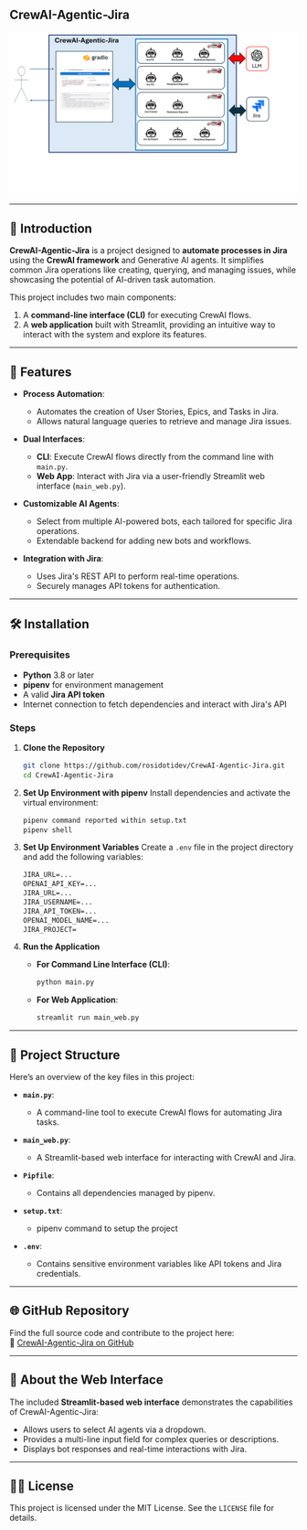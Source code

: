 ## CrewAI-Agentic-Jira
<img src="asset/arch.png">

---

## 🚀 Introduction
**CrewAI-Agentic-Jira** is a project designed to **automate processes in Jira** using the **CrewAI framework** and Generative AI agents. It simplifies common Jira operations like creating, querying, and managing issues, while showcasing the potential of AI-driven task automation.

This project includes two main components:
1. A **command-line interface (CLI)** for executing CrewAI flows.
2. A **web application** built with Streamlit, providing an intuitive way to interact with the system and explore its features.

---

## 🌟 Features
- **Process Automation**:
  - Automates the creation of User Stories, Epics, and Tasks in Jira.
  - Allows natural language queries to retrieve and manage Jira issues.
  
- **Dual Interfaces**:
  - **CLI**: Execute CrewAI flows directly from the command line with `main.py`.
  - **Web App**: Interact with Jira via a user-friendly Streamlit web interface (`main_web.py`).

- **Customizable AI Agents**:
  - Select from multiple AI-powered bots, each tailored for specific Jira operations.
  - Extendable backend for adding new bots and workflows.

- **Integration with Jira**:
  - Uses Jira's REST API to perform real-time operations.
  - Securely manages API tokens for authentication.

---

## 🛠️ Installation

### Prerequisites
- **Python** 3.8 or later
- **pipenv** for environment management
- A valid **Jira API token**
- Internet connection to fetch dependencies and interact with Jira's API

### Steps
1. **Clone the Repository**
   ```bash
   git clone https://github.com/rosidotidev/CrewAI-Agentic-Jira.git
   cd CrewAI-Agentic-Jira
   ```

2. **Set Up Environment with pipenv**
   Install dependencies and activate the virtual environment:
   ```bash
   pipenv command reported within setup.txt
   pipenv shell
   ```

3. **Set Up Environment Variables**
   Create a `.env` file in the project directory and add the following variables:
   ```
   JIRA_URL=...
   OPENAI_API_KEY=...
   JIRA_URL=...
   JIRA_USERNAME=...
   JIRA_API_TOKEN=...
   OPENAI_MODEL_NAME=...
   JIRA_PROJECT=
   ```

4. **Run the Application**
   - **For Command Line Interface (CLI)**:
     ```bash
     python main.py
     ```

   - **For Web Application**:
     ```bash
     streamlit run main_web.py
     ```

---

## 📂 Project Structure
Here’s an overview of the key files in this project:

- **`main.py`**:
  - A command-line tool to execute CrewAI flows for automating Jira tasks.
  
- **`main_web.py`**:
  - A Streamlit-based web interface for interacting with CrewAI and Jira.

- **`Pipfile`**:
  - Contains all dependencies managed by pipenv.

- **`setup.txt`**:
  - pipenv command to setup the project

- **`.env`**:
  - Contains sensitive environment variables like API tokens and Jira credentials.

---

## 🌐 GitHub Repository
Find the full source code and contribute to the project here:  
🔗 [CrewAI-Agentic-Jira on GitHub](https://github.com/rosidotidev/CrewAI-Agentic-Jira)

---

## 🎯 About the Web Interface
The included **Streamlit-based web interface** demonstrates the capabilities of CrewAI-Agentic-Jira:
- Allows users to select AI agents via a dropdown.
- Provides a multi-line input field for complex queries or descriptions.
- Displays bot responses and real-time interactions with Jira.

---

## 🧑‍💻 License
This project is licensed under the MIT License. See the `LICENSE` file for details.
